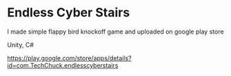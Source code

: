 # Endless Cyber Stairs
I made simple flappy bird knockoff game and uploaded on google play store

Unity, C#

https://play.google.com/store/apps/details?id=com.TechChuck.endlesscyberstairs
